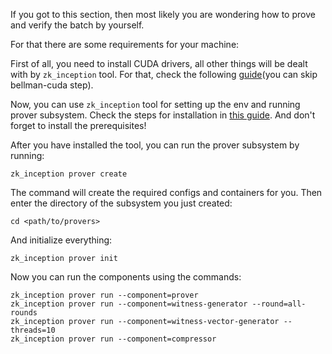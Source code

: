 If you got to this section, then most likely you are wondering how to prove and verify the batch by yourself.

For that there are some requirements for your machine:

First of all, you need to install CUDA drivers, all other things will be dealt with by `zk_inception` tool. For that,
check the following [guide](./02_setup.md)(you can skip bellman-cuda step).

Now, you can use `zk_inception` tool for setting up the env and running prover subsystem. Check the steps for
installation in [this guide](../../zk_toolbox/crates/zk_inception/README.md). And don't forget to install the
prerequisites!

After you have installed the tool, you can run the prover subsystem by running:

```shell
zk_inception prover create
```

The command will create the required configs and containers for you. Then enter the directory of the subsystem you just
created:

```shell
cd <path/to/provers>
```

And initialize everything:

```shell
zk_inception prover init
```

Now you can run the components using the commands:

```shell
zk_inception prover run --component=prover
zk_inception prover run --component=witness-generator --round=all-rounds
zk_inception prover run --component=witness-vector-generator --threads=10
zk_inception prover run --component=compressor
```
